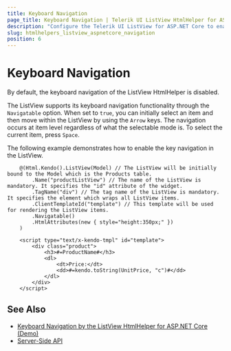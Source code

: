 ```yaml
---
title: Keyboard Navigation
page_title: Keyboard Navigation | Telerik UI ListView HtmlHelper for ASP.NET Core
description: "Configure the Telerik UI ListView for ASP.NET Core to enable keyboard navigation."
slug: htmlhelpers_listview_aspnetcore_navigation
position: 6
---
```


# Keyboard Navigation

By default, the keyboard navigation of the ListView HtmlHelper is disabled.

The ListView supports its keyboard navigation functionality through the `Navigatable` option. When set to `true`, you can initially select an item and then move within the ListView by using the `Arrow` keys. The navigation occurs at item level regardless of what the selectable mode is. To select the current item, press `Space`.

The following example demonstrates how to enable the key navigation in the ListView.

```Razor
    @(Html.Kendo().ListView(Model) // The ListView will be initially bound to the Model which is the Products table.
        .Name("productListView") // The name of the ListView is mandatory. It specifies the "id" attribute of the widget.
        .TagName("div") // The tag name of the ListView is mandatory. It specifies the element which wraps all ListView items.
        .ClientTemplateId("template") // This template will be used for rendering the ListView items.
        .Navigatable()
        .HtmlAttributes(new { style="height:350px;" })
    )
```
```Template
    <script type="text/x-kendo-tmpl" id="template">
        <div class="product">
            <h3>#=ProductName#</h3>
            <dl>
                <dt>Price:</dt>
                <dd>#=kendo.toString(UnitPrice, "c")#</dd>
            </dl>
        </div>
    </script>
```

## See Also

* [Keyboard Navigation by the ListView HtmlHelper for ASP.NET Core (Demo)](https://demos.telerik.com/aspnet-core/listview/keyboard-navigation)
* [Server-Side API](/api/listview)
